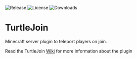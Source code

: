 ![Release](https://img.shields.io/github/v/release/Turtley12/TurtleJoin)   ![License](https://img.shields.io/github/license/Turtley12/TurtleJoin)   ![Downloads](https://img.shields.io/github/downloads/Turtley12/TurtleJoin/total)
# TurtleJoin
Minecraft server plugin to teleport players on join. 

Read the TurtleJoin [Wiki](https://github.com/turtley12/turtlejoin/wiki) for more information about the plugin

